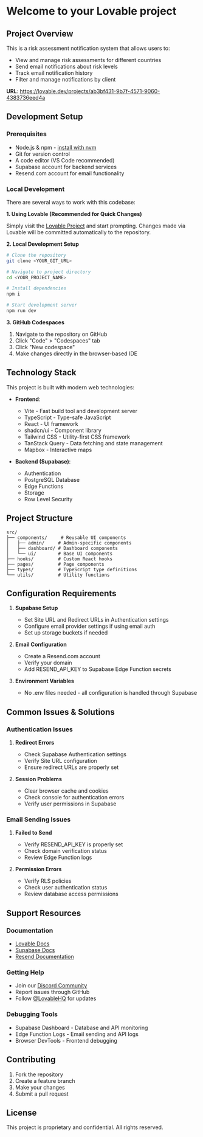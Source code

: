 # Welcome to your Lovable project

## Project Overview

This is a risk assessment notification system that allows users to:
- View and manage risk assessments for different countries
- Send email notifications about risk levels
- Track email notification history
- Filter and manage notifications by client

**URL**: https://lovable.dev/projects/ab3bf431-9b7f-4571-9060-4383736eed4a

## Development Setup

### Prerequisites

- Node.js & npm - [install with nvm](https://github.com/nvm-sh/nvm#installing-and-updating)
- Git for version control
- A code editor (VS Code recommended)
- Supabase account for backend services
- Resend.com account for email functionality

### Local Development

There are several ways to work with this codebase:

**1. Using Lovable (Recommended for Quick Changes)**

Simply visit the [Lovable Project](https://lovable.dev/projects/ab3bf431-9b7f-4571-9060-4383736eed4a) and start prompting.
Changes made via Lovable will be committed automatically to the repository.

**2. Local Development Setup**

```sh
# Clone the repository
git clone <YOUR_GIT_URL>

# Navigate to project directory
cd <YOUR_PROJECT_NAME>

# Install dependencies
npm i

# Start development server
npm run dev
```

**3. GitHub Codespaces**

1. Navigate to the repository on GitHub
2. Click "Code" > "Codespaces" tab
3. Click "New codespace"
4. Make changes directly in the browser-based IDE

## Technology Stack

This project is built with modern web technologies:

- **Frontend**:
  - Vite - Fast build tool and development server
  - TypeScript - Type-safe JavaScript
  - React - UI framework
  - shadcn/ui - Component library
  - Tailwind CSS - Utility-first CSS framework
  - TanStack Query - Data fetching and state management
  - Mapbox - Interactive maps

- **Backend (Supabase)**:
  - Authentication
  - PostgreSQL Database
  - Edge Functions
  - Storage
  - Row Level Security

## Project Structure

```
src/
├── components/     # Reusable UI components
│   ├── admin/     # Admin-specific components
│   ├── dashboard/ # Dashboard components
│   └── ui/        # Base UI components
├── hooks/         # Custom React hooks
├── pages/         # Page components
├── types/         # TypeScript type definitions
└── utils/         # Utility functions
```

## Configuration Requirements

1. **Supabase Setup**
   - Set Site URL and Redirect URLs in Authentication settings
   - Configure email provider settings if using email auth
   - Set up storage buckets if needed

2. **Email Configuration**
   - Create a Resend.com account
   - Verify your domain
   - Add RESEND_API_KEY to Supabase Edge Function secrets

3. **Environment Variables**
   - No .env files needed - all configuration is handled through Supabase

## Common Issues & Solutions

### Authentication Issues

1. **Redirect Errors**
   - Check Supabase Authentication settings
   - Verify Site URL configuration
   - Ensure redirect URLs are properly set

2. **Session Problems**
   - Clear browser cache and cookies
   - Check console for authentication errors
   - Verify user permissions in Supabase

### Email Sending Issues

1. **Failed to Send**
   - Verify RESEND_API_KEY is properly set
   - Check domain verification status
   - Review Edge Function logs

2. **Permission Errors**
   - Verify RLS policies
   - Check user authentication status
   - Review database access permissions

## Support Resources

### Documentation
- [Lovable Docs](https://docs.lovable.dev/)
- [Supabase Docs](https://supabase.com/docs)
- [Resend Documentation](https://resend.com/docs)

### Getting Help
- Join our [Discord Community](https://discord.gg/lovable)
- Report issues through GitHub
- Follow [@LovableHQ](https://twitter.com/LovableHQ) for updates

### Debugging Tools
- Supabase Dashboard - Database and API monitoring
- Edge Function Logs - Email sending and API logs
- Browser DevTools - Frontend debugging

## Contributing

1. Fork the repository
2. Create a feature branch
3. Make your changes
4. Submit a pull request

## License

This project is proprietary and confidential. All rights reserved.
